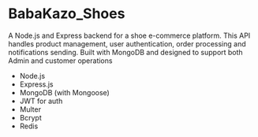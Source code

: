 # BabaKazo_Shoes
A Node.js and Express backend for a shoe e-commerce platform. This API handles product management, user authentication, order processing and notifications sending. Built with MongoDB and designed to support both Admin and customer operations
- Node.js
- Express.js
- MongoDB (with Mongoose)
- JWT for auth
- Multer
- Bcrypt
- Redis
